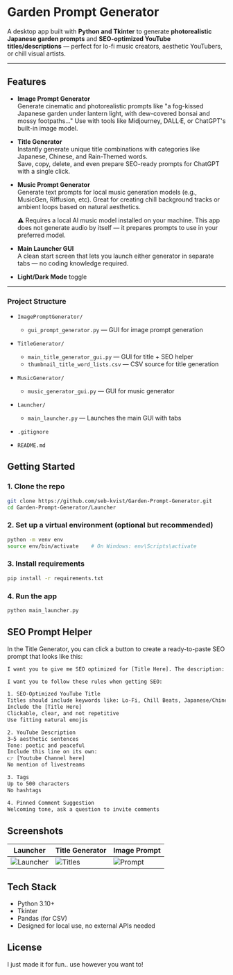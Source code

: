 # Garden Prompt Generator

A desktop app built with **Python and Tkinter** to generate **photorealistic Japanese garden prompts** and **SEO-optimized YouTube titles/descriptions** — perfect for lo-fi music creators, aesthetic YouTubers, or chill visual artists.

---

## Features

- **Image Prompt Generator**  
  Generate cinematic and photorealistic prompts like
  "a fog-kissed Japanese garden under lantern light, with dew-covered bonsai and mossy footpaths..."
  Use with tools like Midjourney, DALL·E, or ChatGPT's built-in image model.

- **Title Generator**  
  Instantly generate unique title combinations with categories like Japanese, Chinese, and Rain-Themed words.  
  Save, copy, delete, and even prepare SEO-ready prompts for ChatGPT with a single click.

- **Music Prompt Generator**  
  Generate text prompts for local music generation models (e.g., MusicGen, Riffusion, etc).
  Great for creating chill background tracks or ambient loops based on natural aesthetics.

  ⚠️ Requires a local AI music model installed on your machine.
  This app does not generate audio by itself — it prepares prompts to use in your preferred model.

- **Main Launcher GUI**  
  A clean start screen that lets you launch either generator in separate tabs — no coding knowledge required.

- **Light/Dark Mode** toggle

---
### Project Structure

- `ImagePromptGenerator/`
  - `gui_prompt_generator.py` — GUI for image prompt generation

- `TitleGenerator/`
  - `main_title_generator_gui.py` — GUI for title + SEO helper
  - `thumbnail_title_word_lists.csv` — CSV source for title generation
 
- `MusicGenerator/`
  - `music_generator_gui.py` — GUI for music generator

- `Launcher/`
  - `main_launcher.py` — Launches the main GUI with tabs

- `.gitignore`
- `README.md`




## Getting Started

### 1. Clone the repo
```bash
git clone https://github.com/seb-kvist/Garden-Prompt-Generator.git
cd Garden-Prompt-Generator/Launcher
```

### 2. Set up a virtual environment (optional but recommended)
```bash
python -m venv env
source env/bin/activate    # On Windows: env\Scripts\activate
```

### 3. Install requirements
```bash
pip install -r requirements.txt
```
### 4. Run the app
```bash
python main_launcher.py
```
## SEO Prompt Helper
In the Title Generator, you can click a button to create a ready-to-paste SEO prompt that looks like this:
```bash
I want you to give me SEO optimized for [Title Here]. The description:

I want you to follow these rules when getting SEO:

1. SEO-Optimized YouTube Title
Titles should include keywords like: Lo-Fi, Chill Beats, Japanese/Chinese Garden, Zen, Relaxing, Study, Sleep, Meditation, etc.
Include the [Title Here]
Clickable, clear, and not repetitive
Use fitting natural emojis

2. YouTube Description
3–5 aesthetic sentences
Tone: poetic and peaceful
Include this line on its own:
👉 [Youtube Channel here]
No mention of livestreams

3. Tags
Up to 500 characters
No hashtags

4. Pinned Comment Suggestion
Welcoming tone, ask a question to invite comments

```
## Screenshots
| Launcher                       | Title Generator            | Image Prompt                |
| ------------------------------ | -------------------------- | --------------------------- |
| ![Launcher](docs/launcher.png) | ![Titles](docs/titles.png) | ![Prompt](docs/prompts.png) |

## Tech Stack
- Python 3.10+
- Tkinter
- Pandas (for CSV)
- Designed for local use, no external APIs needed

## License
I just made it for fun.. use however you want to!
